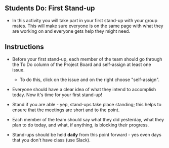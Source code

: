 ## Students Do: First Stand-up

* In this activity you will take part in your first stand-up with your group mates. This will make sure everyone is on the same page with what they are working on and everyone gets help they might need.

## Instructions

* Before your first stand-up, each member of the team should go through the To Do column of the Project Board and self-assign at least one issue. 

  * To do this, click on the issue and on the right choose "self-assign".

* Everyone should have a clear idea of what they intend to accomplish today. Now it's time for your first stand-up!

* Stand if you are able - yep, stand-ups take place standing; this helps to ensure that the meetings are short and to the point. 

* Each member of the team should say what they did yesterday, what they plan to do today, and what, if anything, is blocking their progress. 

* Stand-ups should be held **daily** from this point forward - yes even days that you don't have class (use Slack).
